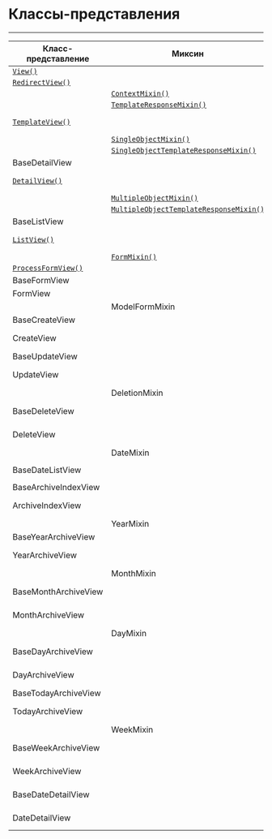 # Классы-представления
---

|Класс-представление|Миксин|Родители|
|---|---|---|
|[`View()`](классы-представления-описание/base.md#класс%20`View()`)|||
|[`RedirectView()`](классы-представления-описание/base.md#класс%20`RedirectView()`)||[`View()`](классы-представления-описание/base.md#класс%20`View()`)|
||[`ContextMixin()`](классы-представления-описание/base.md#Примесь%20`ContextMixin()`)||
||[`TemplateResponseMixin()`](классы-представления-описание/base.md#Примесь%20`TemplateResponseMixin()`)||
|[`TemplateView()`](классы-представления-описание/base.md#класс%20`TemplateView()`)||[`TemplateResponseMixin()`](классы-представления-описание/base.md#Примесь%20`TemplateResponseMixin()`), [`ContextMixin()`](классы-представления-описание/base.md#Примесь%20`ContextMixin()`), [`View()`](классы-представления-описание/base.md#класс%20`View()`)|
||[`SingleObjectMixin()`](классы-представления-описание/detail.md#примесь%20`SingleObjectMixin()`)|[`ContextMixin()`](классы-представления-описание/base.md#Примесь%20`ContextMixin()`)|
||[`SingleObjectTemplateResponseMixin()`](классы-представления-описание/detail.md#примесь%20`SingleObjectTemplateResponseMixin()`)|[`TemplateResponseMixin()`](классы-представления-описание/base.md#Примесь%20`TemplateResponseMixin()`)|
|BaseDetailView||[`SingleObjectMixin()`](классы-представления-описание/detail.md#примесь%20`SingleObjectMixin()`), [`View()`](классы-представления-описание/base.md#класс%20`View()`)|
|[`DetailView()`](классы-представления-описание/detail.md#класс%20`DetailView()`)||[`SingleObjectTemplateResponseMixin()`](классы-представления-описание/detail.md#примесь%20`SingleObjectTemplateResponseMixin()`), BaseDetailView|
||[`MultipleObjectMixin()`](классы-представления-описание/list.md#примесь%20`MultipleObjectMixin()`)|[`ContextMixin()`](классы-представления-описание/base.md#Примесь%20`ContextMixin()`)|
||[`MultipleObjectTemplateResponseMixin()`](классы-представления-описание/list.md#примесь%20`MultipleObjectTemplateResponseMixin()`)|[`TemplateResponseMixin()`](классы-представления-описание/base.md#Примесь%20`TemplateResponseMixin()`)|
|BaseListView||[`MultipleObjectMixin()`](классы-представления-описание/list.md#примесь%20`MultipleObjectMixin()`), [`View()`](классы-представления-описание/base.md#класс%20`View()`)|
|[`ListView()`](классы-представления-описание/list.md#класс%20`ListView()`)||[`MultipleObjectTemplateResponseMixin()`](классы-представления-описание/list.md#примесь%20`MultipleObjectTemplateResponseMixin()`), BaseListView|
||[`FormMixin()`](классы-представления-описание/edit.md#Примесь%20`FormMixin()`)|[`ContextMixin()`](классы-представления-описание/base.md#Примесь%20`ContextMixin()`)|
|[`ProcessFormView()`](классы-представления-описание/edit.md#класс%20`ProcessFormView()`)||[`View()`](классы-представления-описание/base.md#класс%20`View()`)|
|BaseFormView||[`FormMixin()`](классы-представления-описание/edit.md#Примесь%20`FormMixin()`), [`ProcessFormView()`](классы-представления-описание/edit.md#класс%20`ProcessFormView()`)|
|FormView||[`FormMixin()`](классы-представления-описание/edit.md#Примесь%20`FormMixin()`), BaseFormView|
||ModelFormMixin|[`SingleObjectMixin()`](классы-представления-описание/detail.md#примесь%20`SingleObjectMixin()`), [`FormMixin()`](классы-представления-описание/edit.md#Примесь%20`FormMixin()`)|
|BaseCreateView||ModelFormMixin, [`ProcessFormView()`](классы-представления-описание/edit.md#класс%20`ProcessFormView()`)|
|CreateView||[`SingleObjectTemplateResponseMixin()`](классы-представления-описание/detail.md#примесь%20`SingleObjectTemplateResponseMixin()`), BaseCreateView|
|BaseUpdateView||ModelFormMixin, [`ProcessFormView()`](классы-представления-описание/edit.md#класс%20`ProcessFormView()`)|
|UpdateView||[`SingleObjectTemplateResponseMixin()`](классы-представления-описание/detail.md#примесь%20`SingleObjectTemplateResponseMixin()`), BaseUpdateView|
||DeletionMixin||
|BaseDeleteView||DeletionMixin, [`FormMixin()`](классы-представления-описание/edit.md#Примесь%20`FormMixin()`), BaseDetailView|
|DeleteView||[`SingleObjectTemplateResponseMixin()`](классы-представления-описание/detail.md#примесь%20`SingleObjectTemplateResponseMixin()`), BaseDeleteView|
||DateMixin||
|BaseDateListView||[`MultipleObjectMixin()`](классы-представления-описание/list.md#примесь%20`MultipleObjectMixin()`), DateMixin, [`View()`](классы-представления-описание/base.md#класс%20`View()`)|
|BaseArchiveIndexView||BaseDateListView|
|ArchiveIndexView||[`MultipleObjectTemplateResponseMixin()`](классы-представления-описание/list.md#примесь%20`MultipleObjectTemplateResponseMixin()`), BaseArchiveIndexView|
||YearMixin||
|BaseYearArchiveView||YearMixin, BaseDateListView|
|YearArchiveView||[`MultipleObjectTemplateResponseMixin()`](классы-представления-описание/list.md#примесь%20`MultipleObjectTemplateResponseMixin()`), BaseYearArchiveView|
||MonthMixin||
|BaseMonthArchiveView||YearMixin, MonthMixin, BaseDateListView|
|MonthArchiveView||[`MultipleObjectTemplateResponseMixin()`](классы-представления-описание/list.md#примесь%20`MultipleObjectTemplateResponseMixin()`), BaseMonthArchiveView|
||DayMixin||
|BaseDayArchiveView||YearMixin, MonthMixin, DayMixin, BaseDateListView|
|DayArchiveView||[`MultipleObjectTemplateResponseMixin()`](классы-представления-описание/list.md#примесь%20`MultipleObjectTemplateResponseMixin()`), BaseDayArchiveView|
|BaseTodayArchiveView||BaseDayArchiveView|
|TodayArchiveView||[`MultipleObjectTemplateResponseMixin()`](классы-представления-описание/list.md#примесь%20`MultipleObjectTemplateResponseMixin()`), BaseTodayArchiveView|
||WeekMixin||
|BaseWeekArchiveView||YearMixin, WeekMixin, BaseDateListView|
|WeekArchiveView||[`MultipleObjectTemplateResponseMixin()`](классы-представления-описание/list.md#примесь%20`MultipleObjectTemplateResponseMixin()`), BaseWeekArchiveView|
|BaseDateDetailView||YearMixin, MonthMixin, DayMixin, DateMixin, BaseDetailView|
|DateDetailView||[`SingleObjectTemplateResponseMixin()`](классы-представления-описание/detail.md#примесь%20`SingleObjectTemplateResponseMixin()`), BaseDateDetailView|





